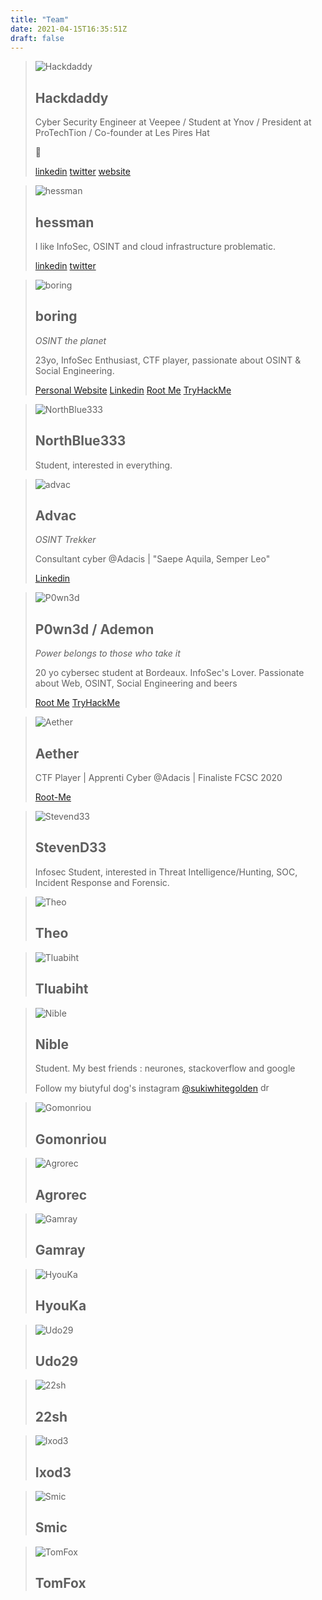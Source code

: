 ```yaml
---
title: "Team"
date: 2021-04-15T16:35:51Z
draft: false
---
```


> ![Hackdaddy](https://i.ibb.co/smDSGgK/hackdaddy.png)
> ## Hackdaddy
>
> Cyber Security Engineer at Veepee / Student at Ynov / President at ProTechTion / Co-founder at Les Pires Hat
>
>🚀
>
> [linkedin](https://www.linkedin.com/in/sellan/) [twitter](https://twitter.com/etienne_sellan) [website](https://etienne.sellan.fr)

> ![hessman](https://i.ibb.co/ZGYBWqN/hessman.webp)
> ## hessman
>
> I like InfoSec, OSINT and cloud infrastructure problematic.
>
> [linkedin](https://www.linkedin.com/in/anthony-domingue-930203162/) [twitter](https://twitter.com/domingueanthony)

> ![boring](https://i.ibb.co/vDg6FmW/Sans-titre.png)
> ## boring
> *OSINT the planet*
>
> 23yo, InfoSec Enthusiast, CTF player, passionate about OSINT & Social Engineering.
> 
> [Personal Website](https://pierreceberio.com/) [Linkedin](https://www.linkedin.com/in/pierre-ceberio/) [Root Me](https://www.root-me.org/boring) [TryHackMe](https://tryhackme.com/p/boringthegod)

> ![NorthBlue333](https://i.ibb.co/7GNCKmw/north.webp)
> ## NorthBlue333
>
> Student, interested in everything.

> ![advac](https://i.ibb.co/GFmPrJZ/logo-advac-blanc.png)
> ## Advac
> *OSINT Trekker*
>
> Consultant cyber @Adacis | "Saepe Aquila, Semper Leo"
> 
> [Linkedin](https://www.linkedin.com/in/adrien-vaccaro/)

> ![P0wn3d](https://i.ibb.co/6FZgwxk/image.png)
> ## P0wn3d / Ademon
> *Power belongs to those who take it*
>
> 20 yo cybersec student at Bordeaux.
> InfoSec's Lover. Passionate about Web, OSINT, Social Engineering and beers
>
> [Root Me](https://www.root-me.org/P0wn3d) [TryHackMe](https://tryhackme.com/p/P0wn3d)

> ![Aether](https://i.ibb.co/dmcpSYs/wraith-cat.png)
> ## Aether
>
> CTF Player | Apprenti Cyber @Adacis | Finaliste FCSC 2020
> 
> [Root-Me](https://www.root-me.org/Black-Aether)

> ![Stevend33](https://i.ibb.co/Bs2DHYh/steven.png)
> ## StevenD33
>
> Infosec Student, interested in Threat Intelligence/Hunting, SOC, Incident Response and Forensic. 

> ![Theo](https://i.ibb.co/sWMyqCn/theo.png)
> ## Theo
>

> ![Tluabiht](https://i.ibb.co/qDvdPpK/tibo.png)
> ## Tluabiht
>


> ![Nible](https://i.ibb.co/kqW5Lk6/254972489-876796759700636-5822364087587353145-n-1.jpg)
> ## Nible
> Student. My best friends : neurones, stackoverflow and google  
>  
> Follow my biutyful dog's instagram [@sukiwhitegolden](https://www.instagram.com/sukiwhitegolden/) <img src="https://upload.wikimedia.org/wikipedia/commons/thumb/7/7f/Saturn.svg/1920px-Saturn.svg.png" alt="drawing" style="width:15px;"/>

> ![Gomonriou](https://i.ibb.co/CKWqqJz/70856318.png)
> ## Gomonriou
>

> ![Agrorec](https://cdn.discordapp.com/avatars/140143797962014720/332579a86883dd68c48ffe4f2fcd979e?size=1024)
> ## Agrorec
>

> ![Gamray](https://cdn.discordapp.com/avatars/330791198254039042/e6d20a159bad95ffff21f413e65df16f?size=1024)
> ## Gamray
>

> ![HyouKa](https://cdn.discordapp.com/avatars/256059456461340672/bea54b7e8713c35315706d3b915ed98c?size=1024)
> ## HyouKa
>

> ![Udo29](https://cdn.discordapp.com/avatars/228942724345233408/95d2ebf7e4f55a0e0b2d68e2622c164e?size=1024)
> ## Udo29
>

> ![22sh](https://cdn.discordapp.com/avatars/250956808825470976/8418f1be835b9324ddba4c8067ef17f7?size=1024)
> ## 22sh
>

> ![Ixod3](https://cdn.discordapp.com/avatars/314262267220983809/ec8ddc5e60380ce34cf6b7ba744bf710?size=1024)
> ## Ixod3
>

> ![Smic](https://cdn.discordapp.com/avatars/369408689507008512/48b44f145765db76d2e71b9c761342cf?size=1024)
> ## Smic
>

> ![TomFox](https://cdn.discordapp.com/avatars/277825772922601473/a_1aefcf78e414f5baceb995134ce5ce09?size=1024)
> ## TomFox
>
